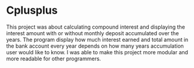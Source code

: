 # Cplusplus
This project was about calculating compound interest and displaying the interest amount with or without monthly deposit accumulated over the years. The program display
how much interest earned and total amount in the bank account every year depends on how many years accumulation user would like to know. I was able to make this project
more modular and more readable for other programmers. 
